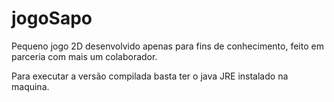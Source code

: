# jogoSapo
Pequeno jogo 2D desenvolvido apenas para fins de conhecimento, feito em parceria com mais um colaborador.

Para executar a versão compilada basta ter o java JRE instalado na maquina.
